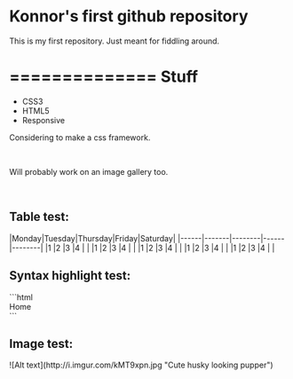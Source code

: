 # Konnor's first github repository

This is my first repository. Just meant for fiddling around.

==============
Stuff
==============
<ul>
<li>CSS3</li>
<li>HTML5</li>
<li>Responsive</li>
</ul>

Considering to make a css framework.

<br>

Will probably work on an image gallery too.
<br>



<br>
<h2>Table test:</h2>
|Monday|Tuesday|Thursday|Friday|Saturday|
|------|-------|--------|------|--------|
|1     |2      |3	|4     |	|
|1     |2      |3	|4     |	|
|1     |2      |3	|4     |	|
|1     |2      |3	|4     |	|
|1     |2      |3	|4     |	|





<br>
<h2>Syntax highlight test:</h2>
```html
<div class="nav-bar red">Home</div>
```


<br>
<h2>Image test:</h2>
![Alt text](http://i.imgur.com/kMT9xpn.jpg "Cute husky looking pupper")